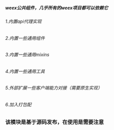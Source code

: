 #####  weex公共组件，几乎所有的weex项目都可以依赖它

###### 1.内置api代理实现
###### 2.内置一些通用组件
###### 3.内置一些通用mixins
###### 4.内置一些通用工具
###### 5.外部扩展一些客户端能力对接（需要原生实现）
###### 6.加入打包配


### 该模块是基于源码发布，在使用是需要注意